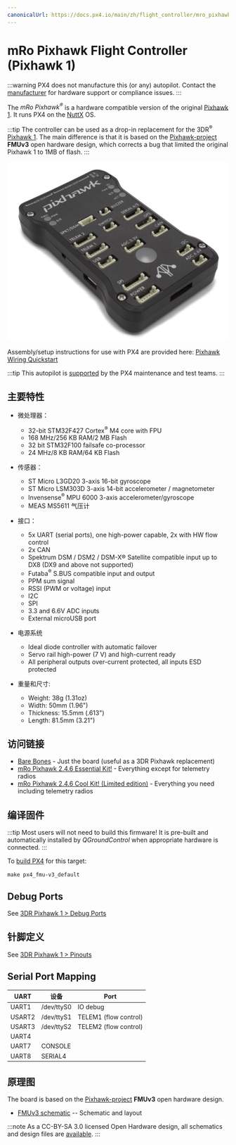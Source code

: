```yaml
---
canonicalUrl: https://docs.px4.io/main/zh/flight_controller/mro_pixhawk
---
```


# mRo Pixhawk Flight Controller (Pixhawk 1)

:::warning PX4 does not manufacture this (or any) autopilot. Contact the [manufacturer](https://store.mrobotics.io/) for hardware support or compliance issues.
:::

The _mRo Pixhawk<sup>&reg;</sup>_ is a hardware compatible version of the original [Pixhawk 1](../flight_controller/pixhawk.md). It runs PX4 on the [NuttX](https://nuttx.apache.org/) OS.

:::tip
The controller can be used as a drop-in replacement for the 3DR<sup>&reg;</sup> [Pixhawk 1](../flight_controller/pixhawk.md). The main difference is that it is based on the [Pixhawk-project](https://pixhawk.org/) **FMUv3** open hardware design, which corrects a bug that limited the original Pixhawk 1 to 1MB of flash.
:::

![mRo Pixhawk Image](../../assets/flight_controller/mro/mro_pixhawk.jpg)

Assembly/setup instructions for use with PX4 are provided here: [Pixhawk Wiring Quickstart](../assembly/quick_start_pixhawk.md)

:::tip
This autopilot is [supported](../flight_controller/autopilot_pixhawk_standard.md) by the PX4 maintenance and test teams.
:::

## 主要特性

- 微处理器：
  - 32-bit STM32F427 Cortex<sup>&reg;</sup> M4 core with FPU
  - 168 MHz/256 KB RAM/2 MB Flash
  - 32 bit STM32F100 failsafe co-processor
  - 24 MHz/8 KB RAM/64 KB Flash
- 传感器：
  - ST Micro L3GD20 3-axis 16-bit gyroscope
  - ST Micro LSM303D 3-axis 14-bit accelerometer / magnetometer
  - Invensense<sup>&reg;</sup> MPU 6000 3-axis accelerometer/gyroscope
  - MEAS MS5611 气压计
- 接口：
  - 5x UART (serial ports), one high-power capable, 2x with HW flow control
  - 2x CAN
  - Spektrum DSM / DSM2 / DSM-X® Satellite compatible input up to DX8 (DX9 and above not supported)
  - Futaba<sup>&reg;</sup> S.BUS compatible input and output
  - PPM sum signal
  - RSSI (PWM or voltage) input
  - I2C
  - SPI
  - 3.3 and 6.6V ADC inputs
  - External microUSB port
- 电源系统

  - Ideal diode controller with automatic failover
  - Servo rail high-power (7 V) and high-current ready
  - All peripheral outputs over-current protected, all inputs ESD protected

- 重量和尺寸:
  - Weight: 38g (1.31oz)
  - Width: 50mm (1.96")
  - Thickness: 15.5mm (.613")
  - Length: 81.5mm (3.21")

## 访问链接

- [Bare Bones](https://store.mrobotics.io/Genuine-PixHawk-1-Barebones-p/mro-pixhawk1-bb-mr.htm) - Just the board (useful as a 3DR Pixhawk replacement)
- [mRo Pixhawk 2.4.6 Essential Kit!](https://store.mrobotics.io/Genuine-PixHawk-Flight-Controller-p/mro-pixhawk1-minkit-mr.htm) - Everything except for telemetry radios
- [mRo Pixhawk 2.4.6 Cool Kit! (Limited edition)](https://store.mrobotics.io/product-p/mro-pixhawk1-fullkit-mr.htm) - Everything you need including telemetry radios

## 编译固件

:::tip
Most users will not need to build this firmware! It is pre-built and automatically installed by _QGroundControl_ when appropriate hardware is connected.
:::

To [build PX4](../dev_setup/building_px4.md) for this target:

```
make px4_fmu-v3_default
```

## Debug Ports

See [3DR Pixhawk 1 > Debug Ports](../flight_controller/pixhawk.md#debug-ports)

## 针脚定义

See [3DR Pixhawk 1 > Pinouts](../flight_controller/pixhawk.md#pinouts)

## Serial Port Mapping

| UART   | 设备         | Port                  |
| ------ | ---------- | --------------------- |
| UART1  | /dev/ttyS0 | IO debug              |
| USART2 | /dev/ttyS1 | TELEM1 (flow control) |
| USART3 | /dev/ttyS2 | TELEM2 (flow control) |
| UART4  |            |                       |
| UART7  | CONSOLE    |                       |
| UART8  | SERIAL4    |                       |

<!-- Note: Got ports using https://github.com/PX4/PX4-user_guide/pull/672#issuecomment-598198434 -->

## 原理图

The board is based on the [Pixhawk-project](https://pixhawk.org/) **FMUv3** open hardware design.

- [FMUv3 schematic](https://github.com/PX4/Hardware/raw/master/FMUv3_REV_D/Schematic%20Print/Schematic%20Prints.PDF) -- Schematic and layout

:::note
As a CC-BY-SA 3.0 licensed Open Hardware design, all schematics and design files are [available](https://github.com/PX4/Hardware).
:::
